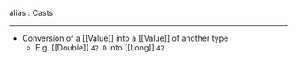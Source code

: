 alias:: Casts

- ---
- Conversion of a [[Value]] into a [[Value]] of another type
	- E.g. [[Double]] `42.0` into [[Long]] `42`